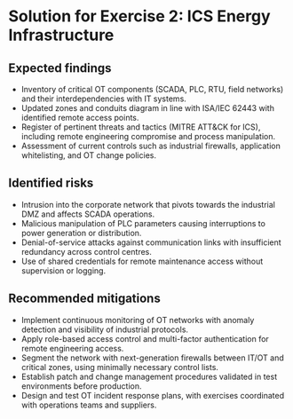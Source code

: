 # Solution for Exercise 2: ICS Energy Infrastructure

## Expected findings
- Inventory of critical OT components (SCADA, PLC, RTU, field networks) and their interdependencies with IT systems.
- Updated zones and conduits diagram in line with ISA/IEC 62443 with identified remote access points.
- Register of pertinent threats and tactics (MITRE ATT&CK for ICS), including remote engineering compromise and process manipulation.
- Assessment of current controls such as industrial firewalls, application whitelisting, and OT change policies.

## Identified risks
- Intrusion into the corporate network that pivots towards the industrial DMZ and affects SCADA operations.
- Malicious manipulation of PLC parameters causing interruptions to power generation or distribution.
- Denial-of-service attacks against communication links with insufficient redundancy across control centres.
- Use of shared credentials for remote maintenance access without supervision or logging.

## Recommended mitigations
- Implement continuous monitoring of OT networks with anomaly detection and visibility of industrial protocols.
- Apply role-based access control and multi-factor authentication for remote engineering access.
- Segment the network with next-generation firewalls between IT/OT and critical zones, using minimally necessary control lists.
- Establish patch and change management procedures validated in test environments before production.
- Design and test OT incident response plans, with exercises coordinated with operations teams and suppliers.
